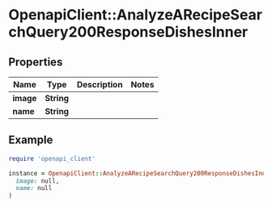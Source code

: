 # OpenapiClient::AnalyzeARecipeSearchQuery200ResponseDishesInner

## Properties

| Name | Type | Description | Notes |
| ---- | ---- | ----------- | ----- |
| **image** | **String** |  |  |
| **name** | **String** |  |  |

## Example

```ruby
require 'openapi_client'

instance = OpenapiClient::AnalyzeARecipeSearchQuery200ResponseDishesInner.new(
  image: null,
  name: null
)
```

